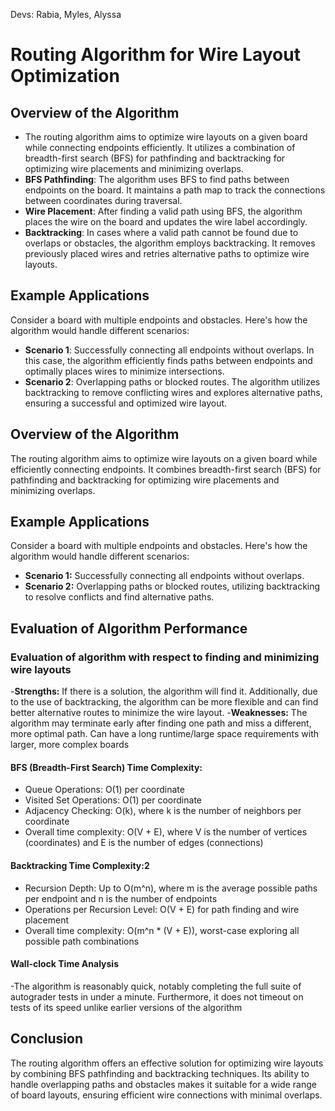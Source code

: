Devs: Rabia, Myles, Alyssa

# Routing Algorithm for Wire Layout Optimization

## Overview of the Algorithm
- The routing algorithm aims to optimize wire layouts on a given board while connecting endpoints efficiently. It utilizes a combination of breadth-first search (BFS) for pathfinding and backtracking for optimizing wire placements and minimizing overlaps.
- **BFS Pathfinding**: The algorithm uses BFS to find paths between endpoints on the board. It maintains a path map to track the connections between coordinates during traversal.
- **Wire Placement**: After finding a valid path using BFS, the algorithm places the wire on the board and updates the wire label accordingly.
- **Backtracking**: In cases where a valid path cannot be found due to overlaps or obstacles, the algorithm employs backtracking. It removes previously placed wires and retries alternative paths to optimize wire layouts.

## Example Applications
Consider a board with multiple endpoints and obstacles. Here's how the algorithm would handle different scenarios:
- **Scenario 1**: Successfully connecting all endpoints without overlaps. In this case, the algorithm efficiently finds paths between endpoints and optimally places wires to minimize intersections.
- **Scenario 2**: Overlapping paths or blocked routes. The algorithm utilizes backtracking to remove conflicting wires and explores alternative paths, ensuring a successful and optimized wire layout.

## Overview of the Algorithm
The routing algorithm aims to optimize wire layouts on a given board while efficiently connecting endpoints. It combines breadth-first search (BFS) for pathfinding and backtracking for optimizing wire placements and minimizing overlaps.

## Example Applications
Consider a board with multiple endpoints and obstacles. Here's how the algorithm would handle different scenarios:
- **Scenario 1:** Successfully connecting all endpoints without overlaps.
- **Scenario 2:** Overlapping paths or blocked routes, utilizing backtracking to resolve conflicts and find alternative paths.

## Evaluation of Algorithm Performance
### Evaluation of algorithm with respect to finding and minimizing wire layouts
-**Strengths:** If there is a solution, the algorithm will find it. Additionally, due to the use of backtracking, the algorithm can be more flexible and can find better alternative routes to minimize the wire layout. 
-**Weaknesses:** The algorithm may terminate early after finding one path and miss a different, more optimal path. Can have a long runtime/large space requirements with larger, more complex boards 
#### BFS (Breadth-First Search) Time Complexity:
- Queue Operations: O(1) per coordinate
- Visited Set Operations: O(1) per coordinate
- Adjacency Checking: O(k), where k is the number of neighbors per coordinate
- Overall time complexity: O(V + E), where V is the number of vertices (coordinates) and E is the number of edges (connections)

#### Backtracking Time Complexity:2
- Recursion Depth: Up to O(m^n), where m is the average possible paths per endpoint and n is the number of endpoints
- Operations per Recursion Level: O(V + E) for path finding and wire placement
- Overall time complexity: O(m^n * (V + E)), worst-case exploring all possible path combinations

#### Wall-clock Time Analysis 
-The algorithm is reasonably quick, notably completing the full suite of autograder tests in under a minute. Furthermore, it does not timeout on tests of its speed unlike earlier versions of the algorithm 

## Conclusion
The routing algorithm offers an effective solution for optimizing wire layouts by combining BFS pathfinding and backtracking techniques. Its ability to handle overlapping paths and obstacles makes it suitable for a wide range of board layouts, ensuring efficient wire connections with minimal overlaps.
